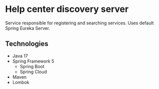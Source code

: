 # Help center discovery server
Service responsible for registering and searching services. Uses default Spring Eureka Server.
## Technologies
- Java 17
- Spring Framework 5
  - Spring Boot
  - Spring Cloud
- Maven
- Lombok
